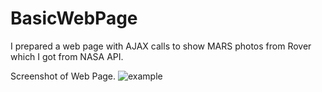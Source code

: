 # BasicWebPage
I prepared a web page with AJAX calls to show MARS photos from Rover which I got from NASA API.

Screenshot of Web Page.
![example](https://user-images.githubusercontent.com/69247370/168801222-b52c33e8-d236-4eca-b9f4-409bf1730b6c.PNG)
